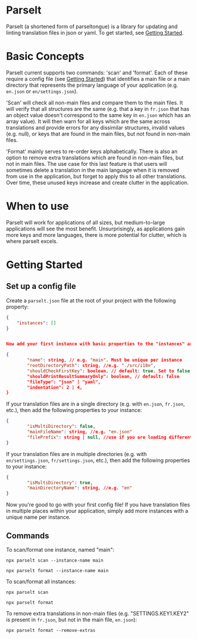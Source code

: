 # Parselt

Parselt (a shortened form of parseltongue) is a library for updating and linting translation files in json or yaml. To get started, see [Getting Started](#getting-started).

# Basic Concepts

Parselt current supports two commands: 'scan' and 'format'. Each of these require a config file (see [Getting Started](#getting-started)) that identifies a main file or a main directory that represents the primary language of your application (e.g. `en.json` or `en/settings.json`).

'Scan' will check all non-main files and compare them to the main files. It will verify that all structures are the same (e.g. that a key in `fr.json` that has an object value doesn't correspond to the same key in `en.json` which has an array value). It will then warn for all keys which are the same across translations and provide errors for any dissimilar structures, invalid values (e.g. null), or keys that are found in the main files, but not found in non-main files.

'Format' mainly serves to re-order keys alphabetically. There is also an option to remove extra translations which are found in non-main files, but not in main files. The use case for this last feature is that users will sometimes delete a translation in the main language when it is removed from use in the application, but forget to apply this to all other translations. Over time, these unused keys increase and create clutter in the application.

# When to use

Parselt will work for applications of all sizes, but medium-to-large applications will see the most benefit. Unsurprisingly, as applications gain more keys and more languages, there is more potential for clutter, which is where parselt excels.

# Getting Started

## Set up a config file

Create a `parselt.json` file at the root of your project with the following property:

```json
{
    "instances": []
}
```

```json

Now add your first instance with basic properties to the "instances" array:

{
        "name": string, // e.g. "main". Must be unique per instance
        "rootDirectoryPath": string, //e.g. "./src/i18n",
        "shouldCheckFirstKey": boolean, // default: true. Set to false if the first key in the file is not something that is referenced (e.g. your structure is something like, {"EN": {"SETTINGS_TITLE": "Settings"}}, but you only reference the "SETTINGS" key, instead of the full path, "EN.SETTINGS").
        "shouldPrintResultSummaryOnly": boolean, // default: false
        "fileType": "json" | "yaml",
        "indentation": 2 | 4,
}
```

If your translation files are in a single directory (e.g. with `en.json`, `fr.json`, etc.), then add the following properties to your instance:

```json
{
        "isMultiDirectory": false,
        "mainFileName": string, //e.g. "en.json"
        "filePrefix": string | null, //use if you are loading different types of files by prefix in the directory (e.g. you have an en.json and fr.json, as well as an auth.en.json and an auth.fr.json)
}
```

If your translation files are in multiple directories (e.g. with `en/settings.json`, `fr/settings.json`, etc.), then add the following properties to your instance:

```json
{
        "isMultiDirectory": true,
        "mainDirectoryName": string, //e.g. "en"
}
```

Now you're good to go with your first config file! If you have translation files in multiple places within your application, simply add more instances with a unique name per instance.

## Commands

To scan/format one instance, named "main":

```
npx parselt scan --instance-name main
```

```
npx parselt format --instance-name main
```

To scan/format all instances:

```
npx parselt scan
```

```
npx parselt format
```

To remove extra translations in non-main files (e.g. "SETTINGS.KEY1.KEY2" is present in `fr.json`, but not in the main file, `en.json`):

```
npx parselt format --remove-extras
```
